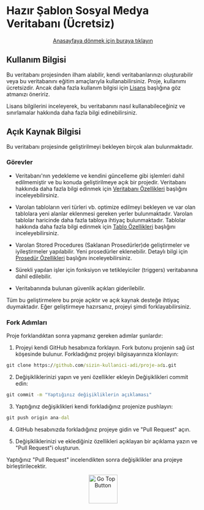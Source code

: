# Hazır Şablon Sosyal Medya Veritabanı (Ücretsiz)

<div style="text-align: center;">
  <a href="https://github.com/beydah/Social-Media-Database-Template">
    Anasayfaya dönmek için buraya tıklayın
  </a>
</div>

## Kullanım Bilgisi

Bu veritabanı projesinden ilham alabilir, kendi veritabanlarınızı oluşturabilir veya bu veritabanını eğitim amaçlarıyla kullanabilirsiniz. Proje, kullanımı ücretsizdir. Ancak daha fazla kullanım bilgisi için [Lisans](https://github.com/beydah/Social-Media-Database-Template/blob/main/LICENSE) başlığına göz atmanızı öneririz.

Lisans bilgilerini inceleyerek, bu veritabanını nasıl kullanabileceğiniz ve sınırlamalar hakkında daha fazla bilgi edinebilirsiniz.

## Açık Kaynak Bilgisi

Bu veritabanı projesinde geliştirilmeyi bekleyen birçok alan bulunmaktadır.

### Görevler

- Veritabanı'nın yedekleme ve kendini güncelleme gibi işlemleri dahil edilmemiştir ve bu konuda geliştirilmeye açık bir projedir. Veritabanı hakkında daha fazla bilgi edinmek için [Veritabanı Özellikleri](#veritabanı-özellikleri) başlığını inceleyebilirsiniz.

- Varolan tabloların veri türleri vb. optimize edilmeyi bekleyen ve var olan tablolara yeni alanlar eklenmesi gereken yerler bulunmaktadır. Varolan tablolar haricinde daha fazla tabloya ihtiyaç bulunmaktadır. Tablolar hakkında daha fazla bilgi edinmek için [Tablo Özellikleri](#tablo-özellikleri) başlığını inceleyebilirsiniz.

- Varolan Stored Procedures (Saklanan Prosedürler)de geliştirmeler ve iyileştirmeler yapılabilir. Yeni prosedürler eklenebilir. Detaylı bilgi için [Prosedür Özellikleri](#prosedür-özellikleri) başlığını inceleyebilirsiniz.

- Sürekli yapılan işler için fonksiyon ve tetikleyiciler (triggers) veritabanına dahil edilebilir.

- Veritabanında bulunan güvenlik açıkları giderilebilir.

Tüm bu geliştirmelere bu proje açıktır ve açık kaynak desteğe ihtiyaç duymaktadır. Eğer geliştirmeye hazırsanız, projeyi şimdi forklayabilirsiniz.

### Fork Adımları

Proje forklandıktan sonra yapmanız gereken adımlar şunlardır:

1. Projeyi kendi GitHub hesabınıza forklayın. Fork butonu projenin sağ üst köşesinde bulunur. Forkladığınız projeyi bilgisayarınıza klonlayın:

```cmd
git clone https://github.com/sizin-kullanici-adi/proje-adı.git
```

2. Değişikliklerinizi yapın ve yeni özellikler ekleyin Değişiklikleri commit edin:

```cmd
git commit -m "Yaptığınız değişikliklerin açıklaması"
```

3. Yaptığınız değişiklikleri kendi forkladığınız projenize pushlayın:

```cmd
git push origin ana-dal
```

4. GitHub hesabınızda forkladığınız projeye gidin ve "Pull Request" açın.

5. Değişikliklerinizi ve eklediğiniz özellikleri açıklayan bir açıklama yazın ve "Pull Request"i oluşturun.

Yaptığınız "Pull Request" incelendikten sonra değişiklikler ana projeye birleştirilecektir.

<div style="text-align: center;">
  <a href="#kullanım-bilgisi">
    <img src="https://raw.githubusercontent.com/beydah/Assets-Repository/main/images/Go_Top_Button_Circle.png" alt="Go Top Button" width="75" height="">
  </a>
</div>
